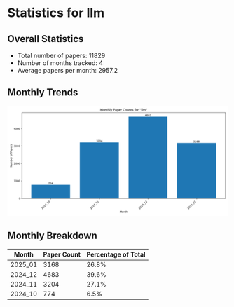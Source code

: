 # Statistics for llm

## Overall Statistics

- Total number of papers: 11829
- Number of months tracked: 4
- Average papers per month: 2957.2

## Monthly Trends

![Monthly Paper Counts](monthly_stats.png)

## Monthly Breakdown

| Month | Paper Count | Percentage of Total |
| --- | --- | --- |
| 2025_01 | 3168 | 26.8% |
| 2024_12 | 4683 | 39.6% |
| 2024_11 | 3204 | 27.1% |
| 2024_10 | 774 | 6.5% |

